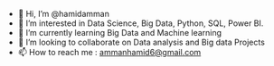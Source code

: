 - 👋 Hi, I’m @hamidamman
- 👀 I’m interested in Data Science, Big Data, Python, SQL, Power BI.
- 🌱 I’m currently learning Big Data and Machine learning
- 💞️ I’m looking to collaborate on Data analysis and Big data Projects
- 📫 How to reach me : ammanhamid6@gmail.com

<!---
hamidamman/hamidamman is a ✨ special ✨ repository because its `README.md` (this file) appears on your GitHub profile.
You can click the Preview link to take a look at your changes.
--->
